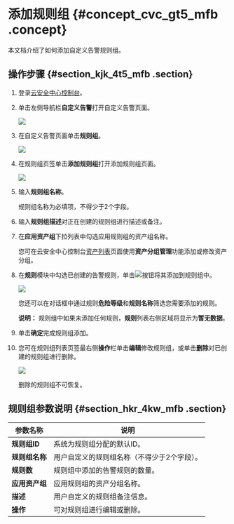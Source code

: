 # 添加规则组 {#concept_cvc_gt5_mfb .concept}

本文档介绍了如何添加自定义告警规则组。

## 操作步骤 {#section_kjk_4t5_mfb .section}

1.  登录[云安全中心控制台](https://yundun.console.aliyun.com/?p=sas)。
2.  单击左侧导航栏**自定义告警**打开自定义告警页面。

    ![](http://static-aliyun-doc.oss-cn-hangzhou.aliyuncs.com/assets/img/23958/155301472513862_zh-CN.png)

3.  在自定义告警页面单击**规则组**。

    ![](http://static-aliyun-doc.oss-cn-hangzhou.aliyuncs.com/assets/img/23958/155301472513865_zh-CN.png)

4.  在规则组页签单击**添加规则组**打开添加规则组页面。

    ![](http://static-aliyun-doc.oss-cn-hangzhou.aliyuncs.com/assets/img/23958/155301472513864_zh-CN.png)

5.  输入**规则组名称**。

    规则组名称为必填项，不得少于2个字段。

6.  输入**规则组描述**对正在创建的规则组进行描述或备注。
7.  在**应用资产组**下拉列表中勾选应用规则组的资产组名称。

    您可在云安全中心控制台[资产列表](cn.zh-CN/用户指南/资产列表.md#)页面使用**资产分组管理**功能添加或修改资产分组。

8.  在**规则**模块中勾选已创建的告警规则，单击![](http://static-aliyun-doc.oss-cn-hangzhou.aliyuncs.com/assets/img/23958/155301472513900_zh-CN.png)按钮将其添加到规则组中。

    ![](http://static-aliyun-doc.oss-cn-hangzhou.aliyuncs.com/assets/img/23958/155301472513899_zh-CN.png)

    您还可以在对话框中通过规则**危险等级**和**规则名称**筛选您需要添加的规则。

    **说明：** 规则组中如果未添加任何规则，**规则**列表右侧区域将显示为**暂无数据**。

9.  单击**确定**完成规则组添加。
10. 您可在规则组列表页签最右侧**操作**栏单击**编辑**修改规则组，或单击**删除**对已创建的规则组进行删除。

    ![](http://static-aliyun-doc.oss-cn-hangzhou.aliyuncs.com/assets/img/23958/155301472513866_zh-CN.png)

    删除的规则组不可恢复。


## 规则组参数说明 {#section_hkr_4kw_mfb .section}

|**参数名称**|**说明**|
|--------|------|
|**规则组ID**|系统为规则组分配的默认ID。|
|**规则组名称**|用户自定义的规则组名称（不得少于2个字段）。|
|**规则数**|规则组中添加的告警规则的数量。|
|**应用资产组**|应用规则组的资产分组名称。|
|**描述**|用户自定义的规则组备注信息。|
|**操作**|可对规则组进行编辑或删除。|

